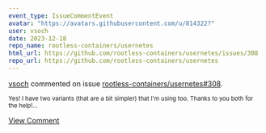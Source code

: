 ```yaml
---
event_type: IssueCommentEvent
avatar: "https://avatars.githubusercontent.com/u/814322?"
user: vsoch
date: 2023-12-18
repo_name: rootless-containers/usernetes
html_url: https://github.com/rootless-containers/usernetes/issues/308
repo_url: https://github.com/rootless-containers/usernetes
---
```


<a href='https://github.com/vsoch' target='_blank'>vsoch</a> commented on issue <a href='https://github.com/rootless-containers/usernetes/issues/308' target='_blank'>rootless-containers/usernetes#308</a>.

<small>Yes! I have two variants (that are a bit simpler) that I'm using too. Thanks to you both for the help!...</small>

<a href='https://github.com/rootless-containers/usernetes/issues/308' target='_blank'>View Comment</a>